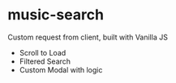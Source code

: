 # music-search

Custom request from client, built with Vanilla JS
 - Scroll to Load
 - Filtered Search
 - Custom Modal with logic
